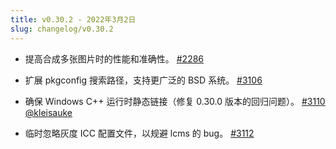 ```yaml
---
title: v0.30.2 - 2022年3月2日
slug: changelog/v0.30.2
---
```


* 提高合成多张图片时的性能和准确性。
  [#2286](https://github.com/lovell/sharp/issues/2286)

* 扩展 pkgconfig 搜索路径，支持更广泛的 BSD 系统。
  [#3106](https://github.com/lovell/sharp/issues/3106)

* 确保 Windows C++ 运行时静态链接（修复 0.30.0 版本的回归问题）。
  [#3110](https://github.com/lovell/sharp/pull/3110)
  [@kleisauke](https://github.com/kleisauke)

* 临时忽略灰度 ICC 配置文件，以规避 lcms 的 bug。
  [#3112](https://github.com/lovell/sharp/issues/3112)